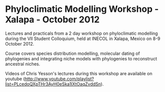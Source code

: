Phyloclimatic Modelling Workshop - Xalapa - October 2012
========================================================

Lectures and practicals from a 2 day workshop on phyloclimatic modelling during the VII Student Colloquium, held at INECOL in Xalapa, Mexico on 8-9 October 2012.

Course covers species distribution modelling, molecular dating of phylogenies and integrating niche models with phylogenies to reconstruct ancestral niches.

Videos of Chris Yesson's lectures during this workshop are available on youtube (http://www.youtube.com/playlist?list=PLcedoQXpTHr3AyH0eSka1lXtOaqZvddSn).
